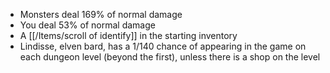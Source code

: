 - Monsters deal 169% of normal damage
- You deal 53% of normal damage
- A [[/Items/scroll of identify]] in the starting inventory
- Lindisse, elven bard, has a 1/140 chance of appearing in the game on each dungeon level (beyond the first), unless there is a shop on the level